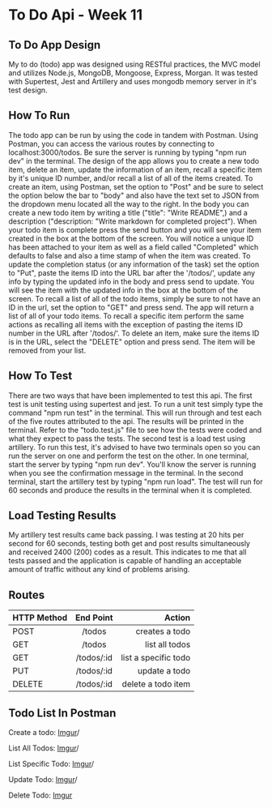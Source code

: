 # To Do Api - Week 11

## To Do App Design

My to do (todo) app was designed using RESTful practices, the MVC model and utilizes Node.js, MongoDB, Mongoose, Express, Morgan. It was tested with Supertest, Jest and Artillery and uses mongodb memory server in it's test design.

## How To Run

The todo app can be run by using the code in tandem with Postman. Using Postman, you can access the various routes by connecting to localhost:3000/todos. Be sure the server is running by typing "npm run dev" in the terminal. The design of the app allows you to create a new todo item, delete an item, update the information of an item, recall a specific item by it's unique ID number, and/or recall a list of all of the items created. To create an item, using Postman, set the option to "Post" and be sure to select the option below the bar to "body" and also have the text set to JSON from the dropdown menu located all the way to the right. In the body you can create a new todo item by writing a title ("title": "Write README",) and a description ("description: "Write markdown for completed project"). When your todo item is complete press the send button and you will see your item created in the box at the bottom of the screen. You will notice a unique ID has been attached to your item as well as a field called "Completed" which defaults to false and also a time stamp of when the item was created. To update the completion status (or any information of the task) set the option to "Put", paste the items ID into the URL bar after the '/todos/', update any info by typing the updated info in the body and press send to update. You will see the item with the updated info in the box at the bottom of the screen. To recall a list of all of the todo items, simply be sure to not have an ID in the url, set the option to "GET" and press send. The app will return a list of all of your todo items. To recall a specific item perform the same actions as recalling all items with the exception of pasting the items ID number in the URL after '/todos/'. To delete an item, make sure the items ID is in the URL, select the "DELETE" option and press send. The item will be removed from your list.

## How To Test

There are two ways that have been implemented to test this api. The first test is unit testing using supertest and jest. To run a unit test simply type the command "npm run test" in the terminal. This will run through and test each of the five routes attributed to the api. The results will be printed in the terminal. Refer to the "todo.test.js" file to see how the tests were coded and what they expect to pass the tests. The second test is a load test using artillery. To run this test, it's advised to have two terminals open so you can run the server on one and perform the test on the other. In one terminal, start the server by typing "npm run dev". You'll know the server is running when you see the confirmation message in the terminal. In the second terminal, start the artillery test by typing "npm run load". The test will run for 60 seconds and produce the results in the terminal when it is completed.

## Load Testing Results

My artillery test results came back passing. I was testing at 20 hits per second for 60 seconds, testing both get and post results simultaneously and received 2400 (200) codes as a result. This indicates to me that all tests passed and the application is capable of handling an acceptable amount of traffic without any kind of problems arising.

## Routes

| **HTTP Method** | **End Point** |           **Action** |
| :-------------- | :-----------: | -------------------: |
| POST            |    /todos     |       creates a todo |
| GET             |    /todos     |       list all todos |
| GET             |  /todos/:id   | list a specific todo |
| PUT             |  /todos/:id   |        update a todo |
| DELETE          |  /todos/:id   |   delete a todo item |

## Todo List In Postman

Create a todo:
[Imgur](https://i.imgur.com/1ajLs4U.png)/

List All Todos:
[Imgur](https://i.imgur.com/WLqKUG4.png)/

List Specific Todo:
[Imgur](https://i.imgur.com/TcyssBv.png)/

Update Todo:
[Imgur](https://i.imgur.com/r8e9EXU.png)/

Delete Todo:
[Imgur](https://i.imgur.com/fmSwIqf.png)
